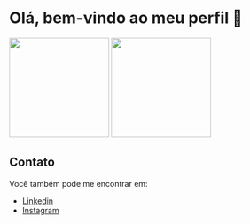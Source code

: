 # Olá, bem-vindo ao meu perfil 👋

<div>
  <img height="180em" src="https://github-readme-stats.vercel.app/api?username=ViniciusVilasB&show_icons=true&theme=transparent">
  <img height="180em" src="https://github-readme-stats.vercel.app/api/top-langs/?username=ViniciusVilasB&layout=compact&theme=transparent">
</div>

## Contato

Você também pode me encontrar em:

- [Linkedin](https://www.linkedin.com/in/vinicius-vilas/)
- [Instagram](https://www.instagram.com/vinicius_vilasb/)
